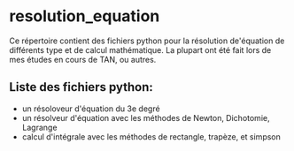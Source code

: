 # resolution_equation
Ce répertoire contient des fichiers python pour la résolution de'équation de différents type et de calcul mathématique.
La plupart ont été fait lors de mes études en cours de TAN, ou autres.

## Liste des fichiers python:
- un résoloveur d'équation du 3e degré
- un résolveur d'équation avec les méthodes de Newton, Dichotomie, Lagrange
- calcul d'intégrale avec les méthodes de rectangle, trapèze, et simpson
